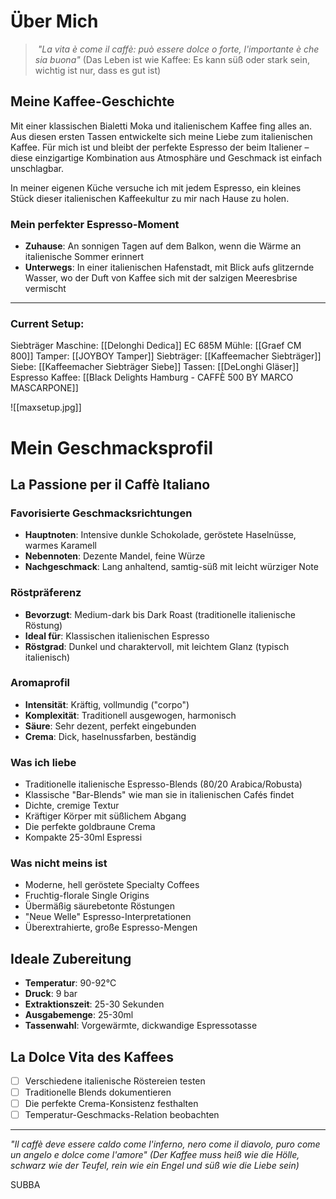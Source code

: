 
# Über Mich

>  *"La vita è come il caffè: può essere dolce o forte, l'importante è che sia buona"* 
> (Das Leben ist wie Kaffee: Es kann süß oder stark sein, wichtig ist nur, dass es gut ist)

## Meine Kaffee-Geschichte

Mit einer klassischen Bialetti Moka und italienischem Kaffee fing alles an. Aus diesen ersten Tassen entwickelte sich meine Liebe zum italienischen Kaffee. Für mich ist und bleibt der perfekte Espresso der beim Italiener – diese einzigartige Kombination aus Atmosphäre und Geschmack ist einfach unschlagbar.

In meiner eigenen Küche versuche ich mit jedem Espresso, ein kleines Stück dieser italienischen Kaffeekultur zu mir nach Hause zu holen.

### Mein perfekter Espresso-Moment
- **Zuhause**: An sonnigen Tagen auf dem Balkon, wenn die Wärme an italienische Sommer erinnert
- **Unterwegs**: In einer italienischen Hafenstadt, mit Blick aufs glitzernde Wasser, wo der Duft von Kaffee sich mit der salzigen Meeresbrise vermischt


---
### Current Setup:

Siebträger Maschine: [[Delonghi Dedica]] EC 685M
Mühle: [[Graef CM 800]]
Tamper: [[JOYBOY Tamper]]
Siebträger: [[Kaffeemacher Siebträger]]
Siebe: [[Kaffeemacher Siebträger Siebe]]
Tassen: [[DeLonghi Gläser]] Espresso
Kaffee: [[Black Delights Hamburg - CAFFÈ 500 BY MARCO MASCARPONE]]

![[maxsetup.jpg]]

# Mein Geschmacksprofil

## La Passione per il Caffè Italiano

### Favorisierte Geschmacksrichtungen
- **Hauptnoten**: Intensive dunkle Schokolade, geröstete Haselnüsse, warmes Karamell
- **Nebennoten**: Dezente Mandel, feine Würze
- **Nachgeschmack**: Lang anhaltend, samtig-süß mit leicht würziger Note

### Röstpräferenz
- **Bevorzugt**: Medium-dark bis Dark Roast (traditionelle italienische Röstung)
- **Ideal für**: Klassischen italienischen Espresso
- **Röstgrad**: Dunkel und charaktervoll, mit leichtem Glanz (typisch italienisch)

### Aromaprofil
- **Intensität**: Kräftig, vollmundig ("corpo")
- **Komplexität**: Traditionell ausgewogen, harmonisch
- **Säure**: Sehr dezent, perfekt eingebunden
- **Crema**: Dick, haselnussfarben, beständig

### Was ich liebe
- Traditionelle italienische Espresso-Blends (80/20 Arabica/Robusta)
- Klassische "Bar-Blends" wie man sie in italienischen Cafés findet
- Dichte, cremige Textur
- Kräftiger Körper mit süßlichem Abgang
- Die perfekte goldbraune Crema
- Kompakte 25-30ml Espressi

### Was nicht meins ist
- Moderne, hell geröstete Specialty Coffees
- Fruchtig-florale Single Origins
- Übermäßig säurebetonte Röstungen
- "Neue Welle" Espresso-Interpretationen
- Überextrahierte, große Espresso-Mengen

## Ideale Zubereitung
- **Temperatur**: 90-92°C
- **Druck**: 9 bar
- **Extraktionszeit**: 25-30 Sekunden
- **Ausgabemenge**: 25-30ml
- **Tassenwahl**: Vorgewärmte, dickwandige Espressotasse

## La Dolce Vita des Kaffees
- [ ] Verschiedene italienische Röstereien testen
- [ ] Traditionelle Blends dokumentieren
- [ ] Die perfekte Crema-Konsistenz festhalten
- [ ] Temperatur-Geschmacks-Relation beobachten

---
*"Il caffè deve essere caldo come l'inferno, nero come il diavolo, puro come un angelo e dolce come l'amore"*
*(Der Kaffee muss heiß wie die Hölle, schwarz wie der Teufel, rein wie ein Engel und süß wie die Liebe sein)*



SUBBA